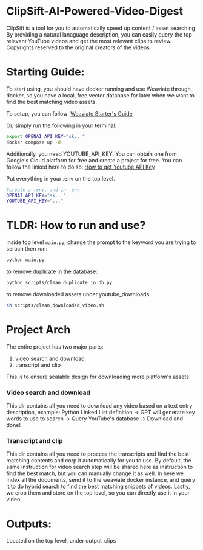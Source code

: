 # ClipSift-AI-Powered-Video-Digest

ClipSift is a tool for you to automatically speed up content / asset searching. By providing a natural lanaguage description, you can easily query the top relevant YouTube videos and get the most relevant clips to review. Copyrights reserved to the original creators of the videos.

# Starting Guide:

To start using, you should have docker running and use Weaviate through docker, so you have a local, free vector database for later when we want to find the best matching video assets.

To setup, you can follow: [Weaviate Starter's Guide](https://weaviate.io/developers/weaviate/quickstart#can-i-use-another-deployment-method)

Or, simply run the following in your terminal:

```bash
export OPENAI_API_KEY="sk..."
docker compose up -d
```

Additionally, you need YOUTUBE_API_KEY. You can obtain one from Google's Cloud platform for free and create a project for free.
You can follow the linked here to do so: [How to get Youtube API Key](https://stackoverflow.com/a/44399524)

Put everything in your .env on the top level. 

```bash
#create a .env, and in .env
OPENAI_API_KEY="sk..."
YOUTUBE_API_KEY="..."
```

# TLDR: How to run and use?

inside top level `main.py`, change the prompt to the keyword you are trying to serach
then run:

```bash
python main.py
```

to remove duplicate in the database:

```bash
python scripts/clean_duplicate_in_db.py
```

to remove downloaded assets under youtube_downloads

```bash
sh scripts/clean_downloaded_video.sh
```

# Project Arch

The entire project has two major parts:

1. video search and download
2. transcript and clip

This is to ensure scalable design for downloading more platform's assets

### Video search and download

This dir contains all you need to download any video based on a text entry description, example: Python Linked List definition -> GPT will generate key words to use to search -> Query YouTube's database -> Download and done!

### Transcript and clip

This dir contains all you need to process the transcripts and find the best matching contents and corp it automatically for you to use. By default, the same instruction for video search step will be shared here as instruction to find the best match, but you can manually change it as well. In here we index all the documents, send it to the weaviate docker instance, and query it to do hybrid search to find the best matching snippets of videos. Lastly, we crop them and store on the top level, so you can directly use it in your video.

# Outputs:

Located on the top level, under output_clips
